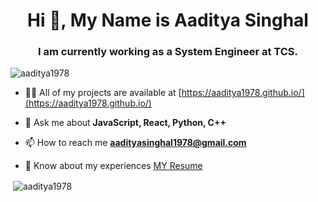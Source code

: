 <!-- <p align="center"> <img src="https://github.com/Aaditya1978/Aaditya1978/blob/main/Aaditya%20Singhal.png?raw=true" alt="aaditya1978" /> </p> -->

<h1 align="center">Hi 👋, My Name is Aaditya Singhal</h1>
<h3 align="center">I am currently working as a System Engineer at TCS.</h3>

<p align="left"> <img src="https://komarev.com/ghpvc/?username=aaditya1978&label=Profile%20views&color=0e75b6&style=flat" alt="aaditya1978" /> </p>

<!-- <p align="left"> <a href="https://github.com/ryo-ma/github-profile-trophy"><img src="https://github-profile-trophy.vercel.app/?username=aaditya1978" alt="aaditya1978" /></a> </p> -->

<!-- <p align="left"> <a href="https://twitter.com/aaditya_1978" target="blank"><img src="https://img.shields.io/twitter/follow/aaditya_1978?logo=twitter&style=for-the-badge" alt="aaditya_1978" /></a> </p> -->

- 👨‍💻 All of my projects are available at [https://aaditya1978.github.io/](https://aaditya1978.github.io/)

- 💬 Ask me about **JavaScript, React, Python, C++**

- 📫 How to reach me **aadityasinghal1978@gmail.com**

- 📄 Know about my experiences [MY Resume](https://drive.google.com/file/d/17ltADMeXjlyxaIcBAWjz1Mq-F1YdP_f_/view?usp=sharing)

<p>&nbsp;<img align="center" src="https://github-readme-stats.vercel.app/api?username=aaditya1978&show_icons=true&locale=en" alt="aaditya1978" /></p>

<!-- <p><img align="center" src="https://github-readme-streak-stats.herokuapp.com/?user=aaditya1978&" alt="aaditya1978" /></p> -->


<!-- [![@aaditya1978's Holopin board](https://holopin.me/aaditya1978)](https://holopin.io/@aaditya1978) -->
